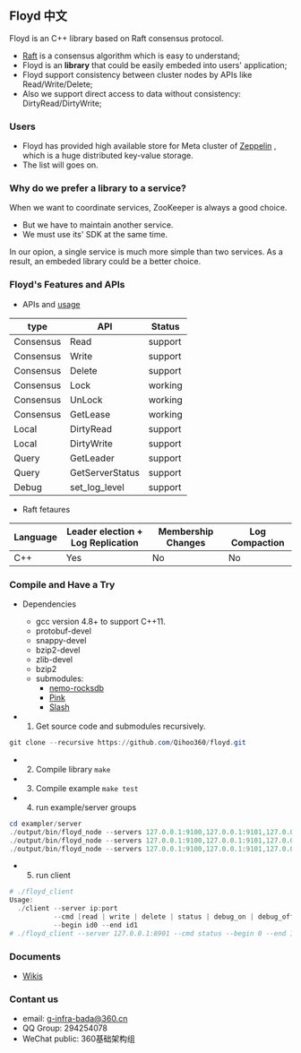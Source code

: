 ## Floyd 中文

Floyd is an C++ library based on Raft consensus protocol. 

* [Raft](https://raft.github.io/) is a consensus algorithm  which is easy to understand;
* Floyd is an **library** that could be easily embeded into users' application; 
* Floyd support consistency between cluster nodes by APIs like Read/Write/Delete; 
* Also we support direct access to data without consistency: DirtyRead/DirtyWrite;

### Users

* Floyd has provided high available store for Meta cluster of [Zeppelin](https://github.com/Qihoo360/zeppelin) , which is a huge distributed key-value storage.
* The list will goes on.

### Why do we prefer a library to a service?

When we want to coordinate services, ZooKeeper is always a good choice. 
* But we have to maintain another service.
* We must use its' SDK at the same time. 

In our opion, a single service is much more simple than two services. As a result, an embeded library could be a better choice.   


### Floyd's Features and APIs

* APIs and [usage](https://github.com/Qihoo360/floyd/wiki/API%E4%BB%8B%E7%BB%8D%E4%B8%8E%E4%BD%BF%E7%94%A8)

| type | API | Status |
| -- | -- | -- |
| Consensus | Read | support |
| Consensus | Write | support |
| Consensus | Delete | support | 
| Consensus | Lock | working | 
| Consensus | UnLock | working | 
| Consensus | GetLease | working | 
| Local | DirtyRead | support |
| Local | DirtyWrite | support |
| Query | GetLeader | support |
| Query | GetServerStatus | support |
| Debug | set_log_level | support |

* Raft fetaures

| Language | Leader election + Log Replication | Membership Changes | Log Compaction |
| -- | -- | -- | -- |
| C++ | Yes | No | No |


### Compile and Have a Try

* Dependencies
    - gcc version 4.8+ to support C++11.
    - protobuf-devel
    - snappy-devel  
    - bzip2-devel
    - zlib-devel
    - bzip2
    - submodules:
        - [nemo-rocksdb](https://github.com/Qihoo360/nemo-rocksdb)
        - [Pink](https://github.com/Qihoo360/pink)
        - [Slash](https://github.com/Qihoo360/slash)


* 1) Get source code and submodules recursively.
```powershell
git clone --recursive https://github.com/Qihoo360/floyd.git
```
* 2) Compile library
`make`
* 3) Compile example
`make test`
* 4) run example/server groups

```powershell
cd exampler/server
./output/bin/floyd_node --servers 127.0.0.1:9100,127.0.0.1:9101,127.0.0.1:9102 --local_ip 127.0.0.1 --local_port 9100 --sdk_port 8900 --data_path ./node1/data --log_path ./node1/log
./output/bin/floyd_node --servers 127.0.0.1:9100,127.0.0.1:9101,127.0.0.1:9102 --local_ip 127.0.0.1 --local_port 9101 --sdk_port 8901 --data_path ./node2/data --log_path ./node2/log
./output/bin/floyd_node --servers 127.0.0.1:9100,127.0.0.1:9101,127.0.0.1:9102 --local_ip 127.0.0.1 --local_port 9102 --sdk_port 8902 --data_path ./node3/data --log_path ./node3/log
```

* 5) run client

```powershell
# ./floyd_client
Usage:
  ./client --server ip:port
           --cmd [read | write | delete | status | debug_on | debug_off]
           --begin id0 --end id1
# ./floyd_client --server 127.0.0.1:8901 --cmd status --begin 0 --end 1
```

### Documents
* [Wikis](https://github.com/Qihoo360/floyd/wiki)

### Contant us

* email: g-infra-bada@360.cn
* QQ Group: 294254078
* WeChat public: 360基础架构组 
